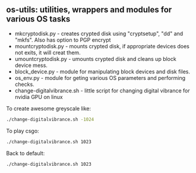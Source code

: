 os-utils: utilities, wrappers and modules for various OS tasks
-


* mkcryptodisk.py - creates crypted disk using "cryptsetup", "dd" and "mkfs". Also has option to PGP encrypt
* mountcryptodisk.py - mounts crypted disk, if appropriate devices does not exits, it will creat them.
* umountcryptodisk.py - umounts crypted disk and cleans up block device mess.
* block_device.py - module for manipulating block devices and disk files.
* os_env.py - module for geting various OS parameters and performing checks.
* change-digitalvibrance.sh - little script for changing digital vibrance for nvidia GPU on linux

To create awesome greyscale like:
```bash
./change-digitalvibrance.sh -1024
```
To play csgo:
```bash
./change-digitalvibrance.sh 1023
```
Back to default:
```bash
./change-digitalvibrance.sh 1023
```

